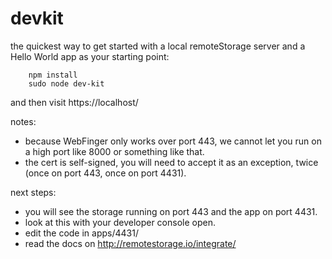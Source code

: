 devkit
======

the quickest way to get started with a local remoteStorage server and a Hello World app as your starting point:


````shell
    npm install
    sudo node dev-kit
````

and then visit https://localhost/

notes:
- because WebFinger only works over port 443, we cannot let you run on a high port like 8000 or something like that.
- the cert is self-signed, you will need to accept it as an exception, twice (once on port 443, once on port 4431).

next steps:
- you will see the storage running on port 443 and the app on port 4431.
- look at this with your developer console open.
- edit the code in apps/4431/
- read the docs on http://remotestorage.io/integrate/
